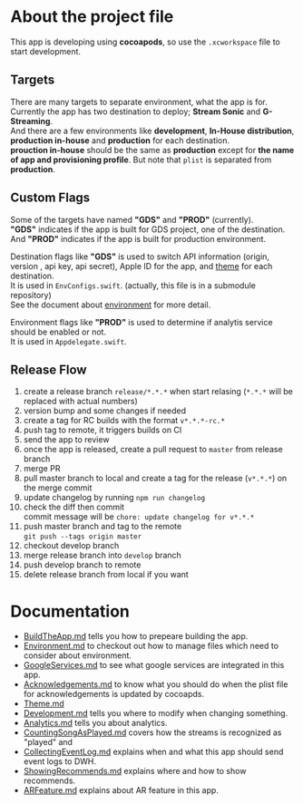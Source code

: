 About the project file
========================

This app is developing using **cocoapods**, so use the `.xcworkspace` file to start development.

## Targets
There are many targets to separate environment, what the app is for.  
Currently the app has two destination to deploy; **Stream Sonic** and **G-Streaming**.  
And there are a few environments like **development**, **In-House distribution**, **production in-house** and **production** for each destination.  
**prouction in-house** should be the same as **production** except for **the name of app and provisioning profile**. But note that `plist` is separated from **production**.

## Custom Flags
Some of the targets have named **"GDS"** and **"PROD"** (currently).  
**"GDS"** indicates if the app is built for GDS project, one of the destination.  
And **"PROD"** indicates if the app is built for production environment.

Destination flags like **"GDS"** is used to switch API information (origin, version , api key, api secret), Apple ID for the app, and [theme](docs/Theme.md) for each destination.  
It is used in `EnvConfigs.swift`. (actually, this file is in a submodule repository)  
See the document about [environment](docs/Environment.md) for more detail.

Environment flags like **"PROD"** is used to determine if analytis service should be enabled or not.  
It is used in `Appdelegate.swift`.

## Release Flow

1. create a release branch `release/*.*.*` when start relasing
   (`*.*.*` will be replaced with actual numbers)
2. version bump and some changes if needed
3. create a tag for RC builds with the format `v*.*.*-rc.*`
4. push tag to remote, it triggers builds on CI
5. send the app to review
6. once the app is released, create a pull request to `master` from release branch
7. merge PR
8. pull master branch to local and create a tag for the release (`v*.*.*`) on the merge commit
9. update changelog by running `npm run changelog`
10. check the diff then commit  
    commit message will be `chore: update changelog for v*.*.*`
11. push master branch and tag to the remote  
    `git push --tags origin master`
12. checkout develop branch
13. merge release branch into `develop` branch
14. push develop branch to remote
15. delete release branch from local if  you want

Documentation
========================
* [BuildTheApp.md](docs/BuildTheApp.md) tells you how to prepeare building the app.
* [Environment.md](docs/Environment.md) to checkout out how to manage files which need to consider about environment.
* [GoogleServices.md](docs/GoogleServices.md) to see what google services are integrated in this app.
* [Acknowledgements.md](docs/Acknowledgements.md) to know what you should do when the plist file for acknowledgements is updated by cocoapds.
* [Theme.md](docs/Theme.md) 
* [Development.md](docs/Development.md) tells you where to modify when changing something.
* [Analytics.md](docs/Analytics.md) tells you about analytics.
* [CountingSongAsPlayed.md](docs/CountingSongAsPlayed.md) covers how the streams is recognized as "played" and
* [CollectingEventLog.md](docs/CollectingEventLog.md) explains when and what this app should send event logs to DWH.
* [ShowingRecommends.md](docs/ShowingRecommends.md) explains where and how to show recommends.
* [ARFeature.md](docs/ARFeature.md) explains about AR feature in this app.
